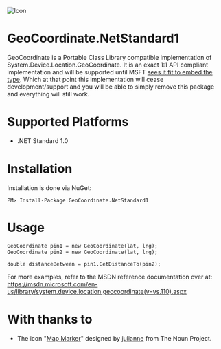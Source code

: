 ![Icon](https://i.imgur.com/OfoiwTs.png)
# GeoCoordinate.NetStandard1


GeoCoordinate is a Portable Class Library compatible implementation of System.Device.Location.GeoCoordinate. It is an exact 1:1 API compliant implementation and will be supported until MSFT [sees it fit to embed the type](https://visualstudio.uservoice.com/forums/121579-visual-studio-2015/suggestions/5221530-geocoordinate-class-included-in-portable-class-lib). Which at that point this implementation will cease development/support and you will be able to simply remove this package and everything will still work.

# Supported Platforms

* .NET Standard 1.0

# Installation
Installation is done via NuGet:

    PM> Install-Package GeoCoordinate.NetStandard1
    
# Usage

    GeoCoordinate pin1 = new GeoCoordinate(lat, lng);
    GeoCoordinate pin2 = new GeoCoordinate(lat, lng);
    
    double distanceBetween = pin1.GetDistanceTo(pin2);

For more examples, refer to the MSDN reference documentation over at: https://msdn.microsoft.com/en-us/library/system.device.location.geocoordinate(v=vs.110).aspx

# With thanks to
* The icon "[Map Marker](https://thenounproject.com/term/map-marker/60112)" designed by [julianne](https://thenounproject.com/janne232) from The Noun Project.
